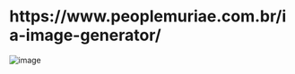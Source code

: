 <h1>https://www.peoplemuriae.com.br/ia-image-generator/</h1>

![image](https://user-images.githubusercontent.com/125682179/235523437-dbe80b53-9cb0-4778-9100-f32842a8df3f.png)
